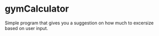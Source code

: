 # gymCalculator
Simple program that gives you a suggestion on how much to excersize based on user input.
